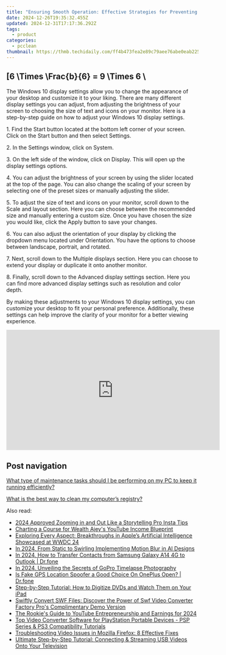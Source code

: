 ```yaml
---
title: "Ensuring Smooth Operation: Effective Strategies for Preventing Memory Complications on Windows Systems by YL Tech Professionals"
date: 2024-12-26T19:35:32.455Z
updated: 2024-12-31T17:17:36.292Z
tags:
  - product
categories:
  - pcclean
thumbnail: https://thmb.techidaily.com/ff4b473fea2e89c79aee76abe0eab2251a21420b8834da223e912daed0885bd1.jpg
---
```


## \[6 \Times \Frac{b}{6} = 9 \Times 6 \

The Windows 10 display settings allow you to change the appearance of your desktop and customize it to your liking. There are many different display settings you can adjust, from adjusting the brightness of your screen to choosing the size of text and icons on your monitor. Here is a step-by-step guide on how to adjust your Windows 10 display settings. 

1\. Find the Start button located at the bottom left corner of your screen. Click on the Start button and then select Settings.

2\. In the Settings window, click on System.

3\. On the left side of the window, click on Display. This will open up the display settings options. 

4\. You can adjust the brightness of your screen by using the slider located at the top of the page. You can also change the scaling of your screen by selecting one of the preset sizes or manually adjusting the slider.

5\. To adjust the size of text and icons on your monitor, scroll down to the Scale and layout section. Here you can choose between the recommended size and manually entering a custom size. Once you have chosen the size you would like, click the Apply button to save your changes.

6\. You can also adjust the orientation of your display by clicking the dropdown menu located under Orientation. You have the options to choose between landscape, portrait, and rotated.

7\. Next, scroll down to the Multiple displays section. Here you can choose to extend your display or duplicate it onto another monitor.

8\. Finally, scroll down to the Advanced display settings section. Here you can find more advanced display settings such as resolution and color depth. 

By making these adjustments to your Windows 10 display settings, you can customize your desktop to fit your personal preference. Additionally, these settings can help improve the clarity of your monitor for a better viewing experience.

<!-- affiliate ads begin -->
<iframe width="560" height="315" src="https://www.youtube.com/embed/Vca--yEhtdo?si=7ijqjyP-oi3LYze1" title="YouTube video player" frameborder="0" allow="accelerometer; autoplay; clipboard-write; encrypted-media; gyroscope; picture-in-picture; web-share" referrerpolicy="strict-origin-when-cross-origin" allowfullscreen></iframe>
<!-- affiliate ads end -->

## Post navigation

[What type of maintenance tasks should I be performing on my PC to keep it running efficiently?](https://tools.techidaily.com/pcclean/products/)

[What is the best way to clean my computer’s registry?](https://tools.techidaily.com/pcclean/products/)

<ins class="adsbygoogle"
     style="display:block"
     data-ad-format="autorelaxed"
     data-ad-client="ca-pub-7571918770474297"
     data-ad-slot="1223367746"></ins>

<ins class="adsbygoogle"
     style="display:block"
     data-ad-client="ca-pub-7571918770474297"
     data-ad-slot="8358498916"
     data-ad-format="auto"
     data-full-width-responsive="true"></ins>

<span class="atpl-alsoreadstyle">Also read:</span>
<div><ul>
<li><a href="https://instagram-videos.techidaily.com/2024-approved-zooming-in-and-out-like-a-storytelling-pro-insta-tips/"><u>2024 Approved Zooming in and Out Like a Storytelling Pro Insta Tips</u></a></li>
<li><a href="https://youtube-lab.techidaily.com/ing-a-course-for-wealth-ajeys-youtube-income-blueprint/"><u>Charting a Course for Wealth Ajey's YouTube Income Blueprint</u></a></li>
<li><a href="https://tech-revival.techidaily.com/exploring-every-aspect-breakthroughs-in-apples-artificial-intelligence-showcased-at-wwdc-24/"><u>Exploring Every Aspect: Breakthroughs in Apple’s Artificial Intelligence Showcased at WWDC 24</u></a></li>
<li><a href="https://fox-direct.techidaily.com/in-2024-from-static-to-swirling-implementing-motion-blur-in-ai-designs/"><u>In 2024, From Static to Swirling Implementing Motion Blur in AI Designs</u></a></li>
<li><a href="https://android-transfer.techidaily.com/in-2024-how-to-transfer-contacts-from-samsung-galaxy-a14-4g-to-outlook-drfone-by-drfone-transfer-from-android-transfer-from-android/"><u>In 2024, How to Transfer Contacts from Samsung Galaxy A14 4G to Outlook | Dr.fone</u></a></li>
<li><a href="https://some-skills.techidaily.com/in-2024-unveiling-the-secrets-of-gopro-timelapse-photography/"><u>In 2024, Unveiling the Secrets of GoPro Timelapse Photography</u></a></li>
<li><a href="https://phone-solutions.techidaily.com/is-fake-gps-location-spoofer-a-good-choice-on-oneplus-open-drfone-by-drfone-virtual-android/"><u>Is Fake GPS Location Spoofer a Good Choice On OnePlus Open? | Dr.fone</u></a></li>
<li><a href="https://discover-best.techidaily.com/step-by-step-tutorial-how-to-digitize-dvds-and-watch-them-on-your-ipad/"><u>Step-by-Step Tutorial: How to Digitize DVDs and Watch Them on Your iPad</u></a></li>
<li><a href="https://discover-best.techidaily.com/swiftly-convert-swf-files-discover-the-power-of-swf-video-converter-factory-pros-complimentary-demo-version/"><u>Swiftly Convert SWF Files: Discover the Power of Swf Video Converter Factory Pro's Complimentary Demo Version</u></a></li>
<li><a href="https://youtube-sure.techidaily.com/ookies-guide-to-youtube-entrepreneurship-and-earnings-for-2024/"><u>The Rookie's Guide to YouTube Entrepreneurship and Earnings for 2024</u></a></li>
<li><a href="https://discover-best.techidaily.com/top-video-converter-software-for-playstation-portable-devices-psp-series-and-ps3-compatibility-tutorials/"><u>Top Video Converter Software for PlayStation Portable Devices - PSP Series & PS3 Compatibility Tutorials</u></a></li>
<li><a href="https://discover-best.techidaily.com/troubleshooting-video-issues-in-mozilla-firefox-8-effective-fixes/"><u>Troubleshooting Video Issues in Mozilla Firefox: 8 Effective Fixes</u></a></li>
<li><a href="https://discover-best.techidaily.com/ultimate-step-by-step-tutorial-connecting-and-streaming-usb-videos-onto-your-television/"><u>Ultimate Step-by-Step Tutorial: Connecting & Streaming USB Videos Onto Your Television</u></a></li>
</ul></div>

